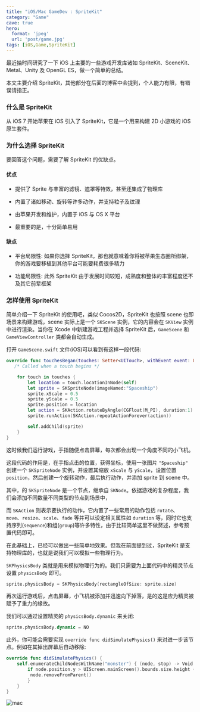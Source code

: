 ```yaml
---
title: "iOS/Mac GameDev : SpriteKit"
category: "Game"
cave: true
hero:
  format: 'jpeg'
  url: 'post/game.jpg'
tags: [iOS,Game,SpriteKit]
---
```

最近抽时间研究了一下 iOS 上主要的一些游戏开发库诸如 SpriteKit、SceneKit、Metal、Unity 及 OpenGL ES，做一个简单的总结。

本文主要介绍 SpriteKit，其他部分在后面的博客中会提到，个人能力有限，有错误请指正。

### 什么是 SpriteKit

从 iOS 7 开始苹果在 iOS 引入了 SpriteKit，它是一个用来构建 2D 小游戏的 iOS 原生套件。

### 为什么选择 SpriteKit

要回答这个问题，需要了解 SpriteKit 的优缺点。

#### 优点

* 提供了 Sprite 与丰富的滤镜、遮罩等特效，甚至还集成了物理库

* 内置了诸如移动、旋转等许多动作，并支持粒子及纹理

* 由苹果开发和维护，内置于 iOS 与 OS X 平台

* 最重要的是，十分简单易用

#### 缺点

* 平台局限性: 如果你选择 SpriteKit，那也就意味着你将被苹果生态圈所绑架，你的游戏要移植到其他平台可能要耗费很多精力

* 功能局限性: 此外 SpriteKit 由于发展时间较短，成熟度和整体的丰富程度还不及其它前辈框架

### 怎样使用 SpriteKit

简单介绍一下 SpriteKit 的使用吧，类似 Cocos2D，SpriteKit 也按照 scene 也即场景来构建游戏，scene 实际上是一个 `SKScene` 实例，它的内容会在 `SKView` 实例中进行渲染。当你在 Xcode 中新建游戏工程并选择 SpriteKit 后，`GameScene` 和 `GameViewController` 类都会自动生成。

打开 `GameScene.swift` 文件(iOS)可以看到有这样一段代码:

```swift
override func touchesBegan(touches: Setter<UITouch>, withEvent event: UIEvent?) {
   /* Called when a touch begins */

    for touch in touches {
        let location = touch.locationInNode(self)
        let sprite = SKSpriteNode(imageNamed:"Spaceship")
        sprite.xScale = 0.5
        sprite.yScale = 0.5
        sprite.position = location
        let action = SKAction.rotateByAngle(CGFloat(M_PI), duration:1)
        sprite.runAction(SKAction.repeatActionForever(action))

        self.addChild(sprite)
    }
}
```


这时候我们运行游戏，手指随便点击屏幕，每次都会出现一个角度不同的小飞机。

这段代码的作用是，在手指点击的位置，获得坐标，使用一张图片 `"Spaceship"` 创建一个 `SKSpriteNode` 实例，并设置其缩放 `xScale` 与 `yScale`，设置位置 `position`，然后创建一个旋转动作，最后执行动作，并添加 sprite 到 scene 中。

其中，的 `SKSpriteNode` 是一个节点，继承自 `SKNode`。依据游戏的复杂程度，我们会添加不同数量不同类型的节点到场景中，

而 `SKAction` 则表示要执行的动作，它内置了一些常用的动作包括 `rotate`、`move`、`resize`、`scale`、`fade` 等并可以设定相关属性如 `duration` 等，同时它也支持序列(`sequence`)和组(`group`)等许多特性，由于比较简单这里不做赘述，参考预置代码即可。

在此基础上，已经可以做出一些简单地效果。但我在前面提到过，SpriteKit 是支持物理库的，也就是说我们可以模拟一些物理行为。

`SKPhysicsBody` 类就是用来模拟物理行为的。我们只需要为上面代码中的精灵节点设置 `physicsBody` 即可。

```swift
sprite.physicsBody = SKPhysicsBody(rectangleOfSize: sprite.size)
```

再次运行游戏后，点击屏幕，小飞机被添加并迅速向下掉落，是的这是应为精灵被赋予了重力的缘故。

我们可以通过设置精灵的 `physicsBody.dynamic` 来关闭:

```swift
sprite.physicsBody.dynamic = NO
```


此外，你可能会需要实现 `override func didSimulatePhysics()` 来对进一步该节点。例如在其掉出屏幕后自动移除:

```swift
override func didSimulatePhysics() {
	self.enumerateChildNodesWithName("monster") { (node, stop) -> Void in
		if node.position.y > UIScreen.mainScreen().bounds.size.height {
		 node.removeFromParent()
		}
	}
}
```

![mac](https://img.blog.csdn.net/20151012175231301?watermark/2/text/aHR0cDovL2Jsb2cuY3Nkbi5uZXQv/font/5a6L5L2T/fontsize/400/fill/I0JBQkFCMA==/dissolve/70/gravity/Center)




